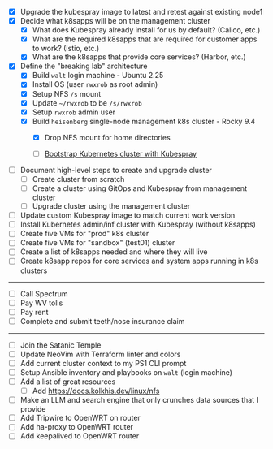 - [x] Upgrade the kubespray image to latest and retest against existing node1
- [x] Decide what k8sapps will be on the management cluster
	- [x] What does Kubespray already install for us by default? (Calico, etc.)
	- [x] What are the required k8sapps that are required for customer apps to work? (Istio, etc.)
	- [x] What are the k8sapps that provide core services? (Harbor, etc.)
- [x] Define the "breaking lab" architecture
	- [x] Build `walt` login machine - Ubuntu 2.25
    - [x] Install OS (user `rwxrob` as root admin)
    - [x] Setup NFS `/s` mount
    - [x] Update `~/rwxrob` to be `/s/rwxrob`
    - [x] Setup `rwxrob` admin user
	- [x] Build `heisenberg` single-node management k8s cluster - Rocky 9.4
		- [x] Drop NFS mount for home directories
		- [ ] [Bootstrap Kubernetes cluster with Kubespray](My%20home%20lab/Bootstrap%20Kubernetes%20cluster%20with%20Kubespray.md)


- [ ] Document high-level steps to create and upgrade cluster
	- [ ] Create cluster from scratch
	- [ ] Create a cluster using GitOps and Kubespray from management cluster
	- [ ] Upgrade cluster using the management cluster
- [ ] Update custom Kubespray image to match current work version
- [ ] Install Kubernetes admin/inf cluster with Kubespray (without k8sapps)
- [ ] Create five VMs for "prod" k8s cluster
- [ ] Create five VMs for "sandbox" (test01) cluster
- [ ] Create a list of k8sapps needed and where they will live
- [ ] Create k8sapp repos for core services and system apps running in k8s clusters

----

- [ ] Call Spectrum
- [ ] Pay WV tolls
- [ ] Pay rent
- [ ] Complete and submit teeth/nose insurance claim

----

- [ ] Join the Satanic Temple
- [ ] Update NeoVim with Terraform linter and colors
- [ ] Add current cluster context to my PS1 CLI prompt
- [ ] Setup Ansible inventory and playbooks on `walt` (login machine)
- [ ] Add a list of great resources
  - [ ] Add https://docs.kolkhis.dev/linux/nfs
- [ ] Make an LLM and search engine that only crunches data sources that I provide
- [ ] Add Tripwire to OpenWRT on router
- [ ] Add ha-proxy to OpenWRT router
- [ ] Add keepalived to OpenWRT router
